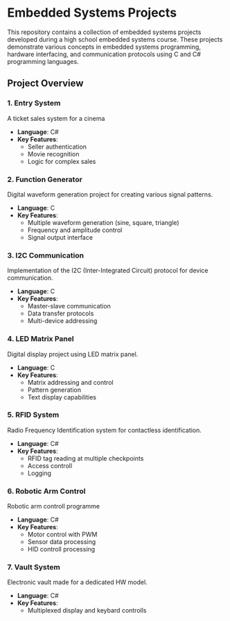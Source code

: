 # Embedded Systems Projects

This repository contains a collection of embedded systems projects developed during a high school embedded systems course. These projects demonstrate various concepts in embedded systems programming, hardware interfacing, and communication protocols using C and C# programming languages.

## Project Overview

### 1. Entry System
A ticket sales system for a cinema
- **Language**: C#
- **Key Features**:
  - Seller authentication
  - Movie recognition
  - Logic for complex sales

### 2. Function Generator
Digital waveform generation project for creating various signal patterns.
- **Language**: C
- **Key Features**:
  - Multiple waveform generation (sine, square, triangle)
  - Frequency and amplitude control
  - Signal output interface

### 3. I2C Communication
Implementation of the I2C (Inter-Integrated Circuit) protocol for device communication.
- **Language**: C
- **Key Features**:
  - Master-slave communication
  - Data transfer protocols
  - Multi-device addressing

### 4. LED Matrix Panel
Digital display project using LED matrix panel.
- **Language**: C
- **Key Features**:
  - Matrix addressing and control
  - Pattern generation
  - Text display capabilities

### 5. RFID System
Radio Frequency Identification system for contactless identification.
- **Language**: C#
- **Key Features**:
  - RFID tag reading at multiple checkpoints
  - Access controll
  - Logging
  
### 6. Robotic Arm Control
Robotic arm controll programme
- **Language**: C#
- **Key Features**:
  - Motor control with PWM
  - Sensor data processing
  - HID controll processing

### 7. Vault System
Electronic vault made for a dedicated HW model.
- **Language**: C#
- **Key Features**:
  - Multiplexed display and keybard controlls

